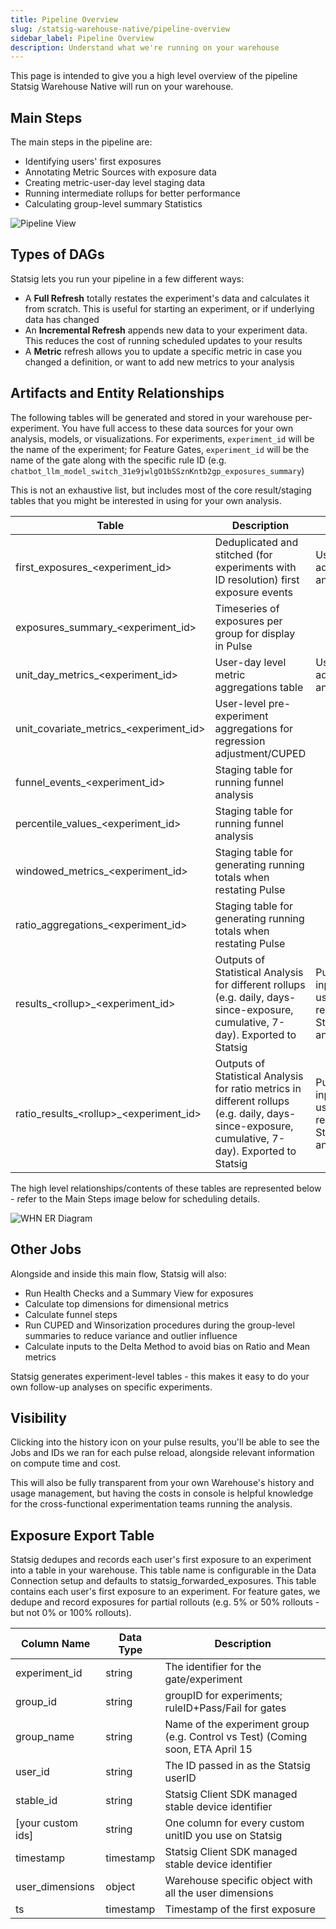 ```yaml
---
title: Pipeline Overview
slug: /statsig-warehouse-native/pipeline-overview
sidebar_label: Pipeline Overview
description: Understand what we're running on your warehouse
---
```


This page is intended to give you a high level overview of the pipeline Statsig Warehouse Native will run on your warehouse.

## Main Steps

The main steps in the pipeline are:

- Identifying users' first exposures
- Annotating Metric Sources with exposure data
- Creating metric-user-day level staging data
- Running intermediate rollups for better performance
- Calculating group-level summary Statistics

![Pipeline View](https://user-images.githubusercontent.com/102695539/264113011-b0bdf1af-3ec6-4770-aabd-35f948ea842d.png)

## Types of DAGs

Statsig lets you run your pipeline in a few different ways:

- A **Full Refresh** totally restates the experiment's data and calculates it from scratch. This is useful for starting an experiment, or if underlying data has changed
- An **Incremental Refresh** appends new data to your experiment data. This reduces the cost of running scheduled updates to your results
- A **Metric** refresh allows you to update a specific metric in case you changed a definition, or want to add new metrics to your analysis

## Artifacts and Entity Relationships

The following tables will be generated and stored in your warehouse per-experiment. You have full access to these data sources for your own analysis, models, or visualizations. For experiments, `experiment_id` will be the name of the experiment; for Feature Gates, `experiment_id` will be the name of the gate along with the specific rule ID (e.g. `chatbot_llm_model_switch_31e9jwlgO1bSSznKntb2gp_exposures_summary`)

This is not an exhaustive list, but includes most of the core result/staging tables that you might be interested in using for your own analysis.

| Table                                                           | Description                                                                                                                     | Notes                                                      |
| --------------------------------------------------------------- | ------------------------------------------------------------------------------------------------------------------------------- | ---------------------------------------------------------- |
| first\_exposures\_<experiment_id\>                               | Deduplicated and stitched (for experiments with ID resolution) first exposure events                                            | Useful for ad-hoc analysis                                 |
| exposures\_summary\_<experiment_id\>                             | Timeseries of exposures per group for display in Pulse                                                                          |                                                            |
| unit\_day\_metrics\_<experiment_id\>                              | User-day level metric aggregations table                                                                                        | Useful for ad-hoc analysis                                 |
| unit\_covariate\_metrics_<experiment_id\>                        | User-level pre-experiment aggregations for regression adjustment/CUPED                                                          |                                                            |
| funnel\_events\_<experiment_id>                                | Staging table for running funnel analysis                                                                                       |                                                            |
| percentile\_values\_<experiment_id>                                | Staging table for running funnel analysis                                                                                       |                                                            |
| windowed\_metrics\_<experiment_id\>                              | Staging table for generating running totals when restating Pulse                                                                |                                                            |
| ratio\_aggregations\_<experiment_id\>                              | Staging table for generating running totals when restating Pulse                                                                |                                                            |
| results\_<rollup\>_<experiment_id\>                            | Outputs of Statistical Analysis for different rollups (e.g. daily, days-since-exposure, cumulative, 7-day). Exported to Statsig | Pulse inputs - useful for replicating Statistical analysis |
| ratio\_results\_<rollup\>\_<experiment_id\>                      | Outputs of Statistical Analysis for ratio metrics in different rollups (e.g. daily, days-since-exposure, cumulative, 7-day). Exported to Statsig | Pulse inputs - useful for replicating Statistical analysis |

The high level relationships/contents of these tables are represented below - refer to the Main Steps image below for scheduling details.

![WHN ER Diagram](https://github.com/statsig-io/docs/assets/102695539/120eb9ed-fe35-4a66-8acd-cbcd819a2bdf)

## Other Jobs

Alongside and inside this main flow, Statsig will also:

- Run Health Checks and a Summary View for exposures
- Calculate top dimensions for dimensional metrics
- Calculate funnel steps
- Run CUPED and Winsorization procedures during the group-level summaries to reduce variance and outlier influence
- Calculate inputs to the Delta Method to avoid bias on Ratio and Mean metrics

Statsig generates experiment-level tables - this makes it easy to do your own follow-up analyses on specific experiments.

## Visibility

Clicking into the history icon on your pulse results, you'll be able to see the Jobs and IDs we ran for each pulse reload, alongside relevant information on compute time and cost.

This will also be fully transparent from your own Warehouse's history and usage management, but having the costs in console is helpful knowledge for the cross-functional experimentation teams running the analysis.


## Exposure Export Table
Statsig dedupes and records each user's first exposure to an experiment into a table in your warehouse. This table name is configurable in the Data Connection setup and defaults to statsig_forwarded_exposures. This table contains each user's first exposure to an experiment. For feature gates, we dedupe and record exposures for partial rollouts (e.g. 5% or 50% rollouts - but not 0% or 100% rollouts).



| Column Name             | Data Type | Description                                                                                   |
| ----------------------- | --------- | --------------------------------------------------------------------------------------------- |
| experiment_id           | string    | The identifier for the gate/experiment                                                        |
| group_id				        | string    | groupID for experiments; ruleID+Pass/Fail for gates                                           |
| group_name  		        | string    | Name of the experiment group (e.g. Control vs Test) (Coming soon, ETA April 15                |
| user_id                 | string    | The ID passed in as the Statsig userID                                                        |
| stable_id               | string    | Statsig Client SDK managed stable device identifier                                           |
| \[your custom ids]       | string    | One column for every custom unitID you use on Statsig                                        |
| timestamp               | timestamp | Statsig Client SDK managed stable device identifier                                           |
| user_dimensions         | object    | Warehouse specific object with all the user dimensions                                        |
| ts                      | timestamp | Timestamp of the first exposure                                                               |

